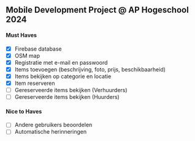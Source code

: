 ## Mobile Development Project @ AP Hogeschool 2024

#### Must Haves

- [x] Firebase database
- [x] OSM map
- [x] Registratie met e-mail en passwoord
- [x] Items toevoegen (beschrijving, foto, prijs, beschikbaarheid)
- [x] Items bekijken op categorie en locatie
- [x] Item reserveren
- [ ] Gereserveerde items bekijken (Verhuurders)
- [ ] Gereserveerde items bekijken (Huurders)

#### Nice to Haves

- [ ] Andere gebruikers beoordelen
- [ ] Automatische herinneringen
